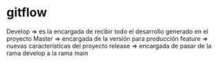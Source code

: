 # gitflow
Develop => es la encargada de recibir todo el desarrollo generado en el proyecto
Master => encargada de la versión para producción
feature => nuevas características del proyecto
release => encargada de pasar de la rama develop a la rama main
